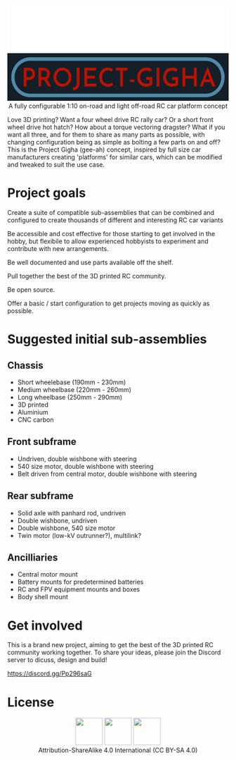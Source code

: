 <p align="center">
  <img width="532" height="216" src="/PROJECT-GIGHA.png"><br>
  A fully configurable 1:10 on-road and light off-road RC car platform concept
</p>

Love 3D printing? Want a four wheel drive RC rally car? Or a short front wheel drive hot hatch? How about a torque vectoring dragster? What if you want all three, and for them to share as many parts as possible, with changing configuration being as simple as bolting a few parts on and off? This is the Project Gigha (gee-ah) concept, inspired by full size car manufacturers creating 'platforms' for similar cars, which can be modified and tweaked to suit the use case.

# Project goals

Create a suite of compatible sub-assemblies that can be combined and configured to create thousands of different and interesting RC car variants

Be accessible and cost effective for those starting to get involved in the hobby, but flexibile to allow experienced hobbyists to experiment and contribute with new arrangements.

Be well documented and use parts available off the shelf.

Pull together the best of the 3D printed RC community.

Be open source.

Offer a basic / start configuration to get projects moving as quickly as possible.

# Suggested initial sub-assemblies

## Chassis
* Short wheelebase (190mm - 230mm)
* Medium wheelbase (220mm - 260mm)
* Long wheelbase (250mm - 290mm)
* 3D printed
* Aluminium
* CNC carbon

## Front subframe
* Undriven, double wishbone with steering
* 540 size motor, double wishbone with steering
* Belt driven from central motor, double wishbone with steering

## Rear subframe
* Solid axle with panhard rod, undriven
* Double wishbone, undriven
* Double wishbone, 540 size motor
* Twin motor (low-kV outrunner?), multilink?

## Ancilliaries
* Central motor mount
* Battery mounts for predetermined batteries
* RC and FPV equipment mounts and boxes
* Body shell mount

# Get involved
This is a brand new project, aiming to get the best of the 3D printed RC community working together. To share your ideas, please join the Discord server to dicuss, design and build!

https://discord.gg/Pp296saG

# License
<p align="center">
  <img width="62" height="62" src="https://creativecommons.org/images/deed/cc_icon_white_x2.png">
  <img width="62" height="62" src="https://creativecommons.org/images/deed/attribution_icon_white_x2.png">
  <img width="62" height="62" src="https://creativecommons.org/images/deed/sa_white_x2.png"><br>
  Attribution-ShareAlike 4.0 International (CC BY-SA 4.0)
</p>


